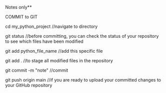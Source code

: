 Notes only**

COMMIT to GIT

cd my_python_project   //navigate to directory

git status //before committing, you can check the status of 	your repository to see which files have been modified



git add python_file_name //add this specific file

git add .   //to stage all modified files in the repository

git commit -m "note" //commit

git push origin main //if you are ready to upload your 	committed changes to your GitHub repository 
